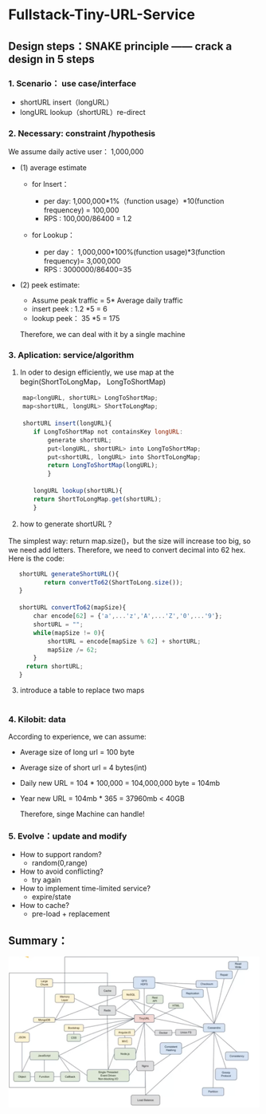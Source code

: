 # Fullstack-Tiny-URL-Service
## Design steps：SNAKE principle —— crack a design in 5 steps
### 1. Scenario： use case/interface
* shortURL insert（longURL）   
* longURL lookup（shortURL）re-direct

### 2. Necessary: constraint /hypothesis 

 We assume daily active user： 1,000,000
  - (1) average estimate
    - for Insert： 
      - per day: 1,000,000*1%（function usage）*10(function frequencey) = 100,000 
      - RPS : 100,000/86400 = 1.2

    - for Lookup：
      - per day： 1,000,000*100%(function usage)*3(function frequency)= 3,000,000
      - RPS : 3000000/86400=35  

  - (2) peek estimate:

     - Assume peak traffic = 5* Average daily traffic
     - insert peek : 1.2 *5 = 6
     - lookup peek： 35 *5 = 175

     Therefore, we can deal with it by a single machine

### 3. Aplication: service/algorithm
1. In oder to design efficiently, we use map at the begin(ShortToLongMap， LongToShortMap)

```javascript
    map<longURL, shortURL> LongToShortMap;
    map<shortURL, longURL> ShortToLongMap;
    
    shortURL insert(longURL){
       if LongToShortMap not containsKey longURL:
           generate shortURL;
           put<longURL, shortURL> into LongToShortMap;
           put<shortURL, longURL> into ShortToLongMap;
           return LongToShortMap(longURL);
           }
       
       longURL lookup(shortURL){
       return ShortToLongMap.get(shortURL);
       }
```
2. how to generate shortURL？

The simplest way: return map.size()，but the size will increase too big, so we need add letters.
Therefore, we need to convert decimal into 62 hex. Here is the code:
 ```javascript   
    shortURL generateShortURL(){
           return convertTo62(ShortToLong.size());
    }
    
    shortURL convertTo62(mapSize){
        char encode[62] = {'a',...'z','A',...'Z','0',...'9'};
        shortURL = "";
        while(mapSize != 0){
            shortURL = encode[mapSize % 62] + shortURL;
            mapSize /= 62;
        }
      return shortURL;
    }
 ```
3. introduce a table to replace two maps                                                                                       

### 4. Kilobit: data 

According to experience, we can assume:

* Average size of long url = 100 byte

* Average size of short url = 4 bytes(int)

* Daily new URL = 104 * 100,000 = 104,000,000 byte = 104mb

* Year new URL = 104mb * 365 = 37960mb < 40GB

  Therefore, singe Machine can handle!

### 5. Evolve：update and modify

* How to support random? 
  - random(0,range)
* How to avoid conflicting?
  - try again
* How to implement time-limited service?
  - expire/state
* How to cache? 
  - pre-load  + replacement

## Summary：

  <img src="https://github.com/Attriumph/Fullstack-Tiny-URL-Service/blob/master/images/summary.png" alt="summary" width="800" style="display:inline" />

